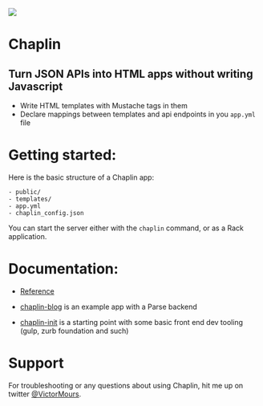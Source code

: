 ![](https://api.travis-ci.org/victormours/chaplin.svg)

# Chaplin
## Turn JSON APIs into HTML apps without writing Javascript

- Write HTML templates with Mustache tags in them
- Declare mappings between templates and api endpoints in you `app.yml` file

# Getting started:

Here is the basic structure of a Chaplin app:
```
- public/
- templates/
- app.yml
- chaplin_config.json
```

You can start the server either with the `chaplin` command, or as a Rack application.


# Documentation:

- [Reference](https://relishapp.com/victormours/chaplin/docs)

- [chaplin-blog](https://github.com/victormours/chaplin-blog) is an example app with a Parse backend

- [chaplin-init](https://github.com/victormours/chaplin-init) is a starting point with some basic front end dev tooling (gulp, zurb foundation and such)


# Support

For troubleshooting or any questions about using Chaplin, hit me up on twitter [@VictorMours](https://twitter.com/VictorMours).

